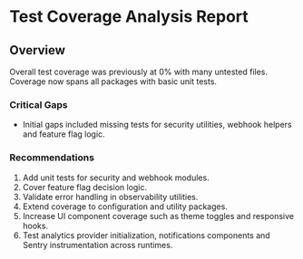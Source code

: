 # Test Coverage Analysis Report

## Overview
Overall test coverage was previously at 0% with many untested files. Coverage now spans all packages with basic unit tests.

### Critical Gaps
- Initial gaps included missing tests for security utilities, webhook helpers and feature flag logic.

### Recommendations
1. Add unit tests for security and webhook modules.
2. Cover feature flag decision logic.
3. Validate error handling in observability utilities.
4. Extend coverage to configuration and utility packages.
5. Increase UI component coverage such as theme toggles and responsive hooks.
6. Test analytics provider initialization, notifications components and Sentry instrumentation across runtimes.

